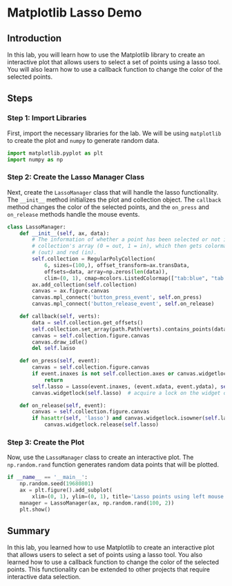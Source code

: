 # Matplotlib Lasso Demo

## Introduction

In this lab, you will learn how to use the Matplotlib library to create an interactive plot that allows users to select a set of points using a lasso tool. You will also learn how to use a callback function to change the color of the selected points.

## Steps

### Step 1: Import Libraries

First, import the necessary libraries for the lab. We will be using `matplotlib` to create the plot and `numpy` to generate random data.

```python
import matplotlib.pyplot as plt
import numpy as np
```

### Step 2: Create the Lasso Manager Class

Next, create the `LassoManager` class that will handle the lasso functionality. The `__init__` method initializes the plot and collection object. The `callback` method changes the color of the selected points, and the `on_press` and `on_release` methods handle the mouse events.

```python
class LassoManager:
    def __init__(self, ax, data):
        # The information of whether a point has been selected or not is stored in the
        # collection's array (0 = out, 1 = in), which then gets colormapped to blue
        # (out) and red (in).
        self.collection = RegularPolyCollection(
            6, sizes=(100,), offset_transform=ax.transData,
            offsets=data, array=np.zeros(len(data)),
            clim=(0, 1), cmap=mcolors.ListedColormap(["tab:blue", "tab:red"]))
        ax.add_collection(self.collection)
        canvas = ax.figure.canvas
        canvas.mpl_connect('button_press_event', self.on_press)
        canvas.mpl_connect('button_release_event', self.on_release)

    def callback(self, verts):
        data = self.collection.get_offsets()
        self.collection.set_array(path.Path(verts).contains_points(data))
        canvas = self.collection.figure.canvas
        canvas.draw_idle()
        del self.lasso

    def on_press(self, event):
        canvas = self.collection.figure.canvas
        if event.inaxes is not self.collection.axes or canvas.widgetlock.locked():
            return
        self.lasso = Lasso(event.inaxes, (event.xdata, event.ydata), self.callback)
        canvas.widgetlock(self.lasso)  # acquire a lock on the widget drawing

    def on_release(self, event):
        canvas = self.collection.figure.canvas
        if hasattr(self, 'lasso') and canvas.widgetlock.isowner(self.lasso):
            canvas.widgetlock.release(self.lasso)
```

### Step 3: Create the Plot

Now, use the `LassoManager` class to create an interactive plot. The `np.random.rand` function generates random data points that will be plotted.

```python
if __name__ == '__main__':
    np.random.seed(19680801)
    ax = plt.figure().add_subplot(
        xlim=(0, 1), ylim=(0, 1), title='Lasso points using left mouse button')
    manager = LassoManager(ax, np.random.rand(100, 2))
    plt.show()
```

## Summary

In this lab, you learned how to use Matplotlib to create an interactive plot that allows users to select a set of points using a lasso tool. You also learned how to use a callback function to change the color of the selected points. This functionality can be extended to other projects that require interactive data selection.
